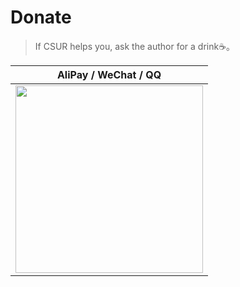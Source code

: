 # Donate

> If CSUR helps you, ask the author for a drink☕️。

| AliPay / WeChat / QQ  |
| :------------: |
| <img src="https://i.loli.net/2019/12/20/5ZBuakxyinLsz42.jpg" width="300"/>  |
